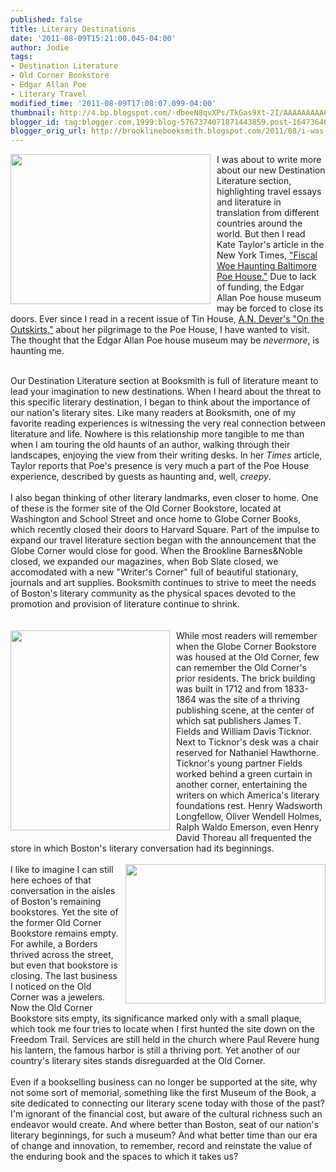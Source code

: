 ```yaml
---
published: false
title: Literary Destinations
date: '2011-08-09T15:21:00.045-04:00'
author: Jodie
tags:
- Destination Literature
- Old Corner Bookstore
- Edgar Allan Poe
- Literary Travel
modified_time: '2011-08-09T17:08:07.099-04:00'
thumbnail: http://4.bp.blogspot.com/-dbeeN8qvXPs/TkGas9Xt-2I/AAAAAAAAACE/ZKJg0dWvPds/s72-c/raven.jpg
blogger_id: tag:blogger.com,1999:blog-5767374071871443859.post-1647364622584602280
blogger_orig_url: http://brooklinebooksmith.blogspot.com/2011/08/i-was-about-to-write-more-about-our-new.html
---
```


<a href="http://4.bp.blogspot.com/-dbeeN8qvXPs/TkGas9Xt-2I/AAAAAAAAACE/ZKJg0dWvPds/s1600/raven.jpg"><img style="MARGIN: 0px 10px 10px 0px; WIDTH: 320px; FLOAT: left; HEIGHT: 240px; CURSOR: hand" id="BLOGGER_PHOTO_ID_5638958305623538530" border="0" alt="" src="http://4.bp.blogspot.com/-dbeeN8qvXPs/TkGas9Xt-2I/AAAAAAAAACE/ZKJg0dWvPds/s320/raven.jpg" /></a> I was about to write more about our new Destination Literature section, highlighting travel essays and literature in translation from different countries around the world. But then I read Kate Taylor's article in the New York Times, <a href="http://www.nytimes.com/2011/08/08/arts/edgar-allan-poe-house-in-baltimore-faces-closing.html?ref=books">"Fiscal Woe Haunting Baltimore Poe House."</a> Due to lack of funding, the Edgar Allan Poe house museum may be forced to close its doors. Ever since I read in a recent issue of Tin House, <a href="http://andevers.com/2010/08/on-the-outskirts/">A.N. Dever's "On the Outskirts,"</a> about her pilgrimage to the Poe House, I have wanted to visit. The thought that the Edgar Allan Poe house museum may be <em>nevermore</em>, is haunting me.
<br /><div>
<br /><div>Our Destination Literature section at Booksmith is full of literature meant to lead your imagination to new destinations. When I heard about the threat to this specific literary destination, I began to think about the importance of our nation's literary sites. Like many readers at Booksmith, one of my favorite reading experiences is witnessing the very real connection between literature and life. Nowhere is this relationship more tangible to me than when I am touring the old haunts of an author, walking through their landscapes, enjoying the view from their writing desks. In her <em>Times</em> article, Taylor reports that Poe's presence is very much a part of the Poe House experience, described by guests as haunting and, well, <em>creepy</em>. </div>
<br /><div>I also began thinking of other literary landmarks, even closer to home. One of these is the former site of the Old Corner Bookstore, located at Washington and School Street and once home to Globe Corner Books, which recently closed their doors to Harvard Square. Part of the impulse to expand our travel literature section began with the announcement that the Globe Corner would close for good. When the Brookline Barnes&amp;Noble closed, we expanded our magazines, when Bob Slate closed, we accomodated with a new "Writer's Corner" full of beautiful stationary, journals and art supplies. Booksmith continues to strive to meet the needs of Boston's literary community as the physical spaces devoted to the promotion and provision of literature continue to shrink.</div>
<br /><div>
<br /><img style="MARGIN: 0px 10px 10px 0px; WIDTH: 255px; FLOAT: left; HEIGHT: 320px; CURSOR: hand" id="BLOGGER_PHOTO_ID_5638957791932276866" border="0" alt="" src="http://3.bp.blogspot.com/-4eKna90cyEg/TkGaPDuLYII/AAAAAAAAAB0/wnMYgSogObo/s320/4a07556u1_0_preview.jpg" />While most readers will remember when the Globe Corner Bookstore was housed at the Old Corner, few can remember the Old Corner's prior residents. The brick building was built in 1712 and from 1833-1864 was the site of a thriving publishing scene, at the center of which sat publishers James T. Fields and William Davis Ticknor. Next to Ticknor's desk was a chair reserved for Nathaniel Hawthorne. Ticknor's young partner Fields worked behind a green curtain in another corner, entertaining the writers on which America's literary foundations rest. Henry Wadsworth Longfellow, Oliver Wendell Holmes, Ralph Waldo Emerson, even Henry David Thoreau all frequented the store in which Boston's literary conversation had its beginnings.
<br />
<br /><a href="http://2.bp.blogspot.com/-lFA-TMj1MFw/TkGacEJ2HSI/AAAAAAAAAB8/A4Z-diauiY8/s1600/project1-after.jpg"><img style="MARGIN: 0px 0px 10px 10px; WIDTH: 320px; FLOAT: right; HEIGHT: 223px; CURSOR: hand" id="BLOGGER_PHOTO_ID_5638958015386623266" border="0" alt="" src="http://2.bp.blogspot.com/-lFA-TMj1MFw/TkGacEJ2HSI/AAAAAAAAAB8/A4Z-diauiY8/s320/project1-after.jpg" /></a> I like to imagine I can still here echoes of that conversation in the aisles of Boston's remaining bookstores. Yet the site of the former Old Corner Bookstore remains empty. For awhile, a Borders thrived across the street, but even that bookstore is closing. The last business I noticed on the Old Corner was a jewelers. Now the Old Corner Bookstore sits empty, its significance marked only with a small plaque, which took me four tries to locate when I first hunted the site down on the Freedom Trail. Services are still held in the church where Paul Revere hung his lantern, the famous harbor is still a thriving port. Yet another of our country's literary sites stands disreguarded at the Old Corner.
<br />
<br />Even if a bookselling business can no longer be supported at the site, why not some sort of memorial, something like the first Museum of the Book, a site dedicated to connecting our literary scene today with those of the past? I'm ignorant of the financial cost, but aware of the cultural richness such an endeavor would create. And where better than Boston, seat of our nation's literary beginnings, for such a museum? And what better time than our era of change and innovation, to remember, record and reinstate the value of the enduring book and the spaces to which it takes us?
<br /></div></div>
<br />